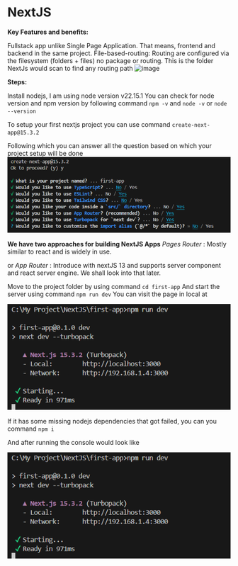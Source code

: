# NextJS
**Key Features and benefits:**

Fullstack app unlike Single Page Application. That means, frontend and backend in the same project.
File-based-routing: Routing are configured via the filesystem (folders + files) no package or routing.
This is the folder NextJs would scan to find any routing path
![image](https://github.com/user-attachments/assets/f50a047b-501f-47ea-bf8c-98e5afcab756)


**Steps:**

Install nodejs, I am using node version
v22.15.1
You can check for node version and npm version by following command
`npm -v` and `node -v` or `node --version`

To setup your first nextjs project you can use command
`create-next-app@15.3.2`

Following which you can answer all the question based on which your project setup will be done
![alt text](image.png)

**We have two approaches for building NextJS Apps**
_Pages Router_ : Mostly similar to react and is widely in use.

 or _App Router_ : Introduce with nextJS 13 and supports server component and react server engine.
We shall look into that later.

Move to the project folder by using command 
`cd first-app`
And start the server using command
`npm run dev`
You can visit the page in local at

![alt text](image-1.png)

If it has some missing nodejs dependencies that got failed, you can you command 
`npm i`

And after running the console would look like 

![alt text](image-1.png)
